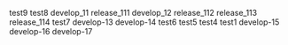 test9
test8
develop_11
release_111
develop_12
release_112
release_113
release_114
test7
develop-13
develop-14
test6
test5
test4
test1
develop-15
develop-16
develop-17
